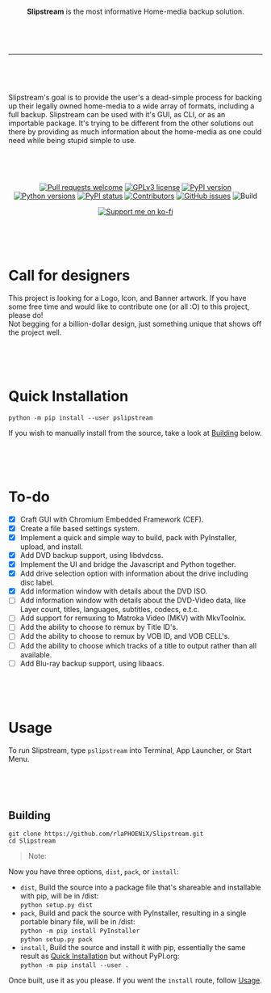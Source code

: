 <p>&nbsp;</p><p>&nbsp;</p>

<p align="center"><strong>Slipstream</strong> is the most informative Home-media backup solution.</p>

<p>&nbsp;</p><p>&nbsp;</p>

---

<p>&nbsp;</p><p>&nbsp;</p>

Slipstream's goal is to provide the user's a dead-simple process for backing up their legally owned home-media to a wide array of formats, including a full backup. Slipstream can be used with it's GUI, as CLI, or as an importable package. It's trying to be different from the other solutions out there by providing as much information about the home-media as one could need while being stupid simple to use.

<p>&nbsp;</p><p>&nbsp;</p>

<span align="center">

[![Pull requests welcome](https://img.shields.io/badge/PRs-welcome-brightgreen)](http://makeapullrequest.com)
[![GPLv3 license](https://img.shields.io/badge/license-GPLv3-blue)](https://github.com/rlaPHOENiX/Slipstream/blob/master/LICENSE)
[![PyPI version](https://img.shields.io/pypi/v/pslipstream)](https://pypi.python.org/pypi/pslipstream)
[![Python versions](https://img.shields.io/pypi/pyversions/pslipstream)](https://pypi.python.org/pypi/pslipstream)
[![PyPI status](https://img.shields.io/pypi/status/pslipstream)](https://pypi.python.org/pypi/pslipstream)
[![Contributors](https://img.shields.io/github/contributors/rlaPHOENiX/Slipstream)](https://github.com/rlaPHOENiX/Slipstream/graphs/contributors)
[![GitHub issues](https://img.shields.io/github/issues/rlaPHOENiX/Slipstream)](https://github.com/rlaPHOENiX/Slipstream/issues)
![Build](https://github.com/rlaPHOENiX/Slipstream/workflows/Build/badge.svg?branch=master)

[![Support me on ko-fi](https://www.ko-fi.com/img/githubbutton_sm.svg)](https://ko-fi.com/W7W01KX2G)

</span>

<p>&nbsp;</p><p>&nbsp;</p>

# Call for designers

This project is looking for a Logo, Icon, and Banner artwork. If you have some free time and would like to contribute one (or all :O) to this project, please do!  
Not begging for a billion-dollar design, just something unique that shows off the project well.

<p>&nbsp;</p><p>&nbsp;</p>

# Quick Installation

    python -m pip install --user pslipstream

If you wish to manually install from the source, take a look at [Building](#building) below.

<p>&nbsp;</p><p>&nbsp;</p>

# To-do

- [x] Craft GUI with Chromium Embedded Framework (CEF).
- [x] Create a file based settings system.
- [x] Implement a quick and simple way to build, pack with PyInstaller, upload, and install.
- [x] Add DVD backup support, using libdvdcss.
- [x] Implement the UI and bridge the Javascript and Python together.
- [x] Add drive selection option with information about the drive including disc label.
- [x] Add information window with details about the DVD ISO.
- [ ] Add information window with details about the DVD-Video data, like Layer count, titles, languages, subtitles, codecs, e.t.c.
- [ ] Add support for remuxing to Matroka Video (MKV) with MkvToolnix.
- [ ] Add the ability to choose to remux by Title ID's.
- [ ] Add the ability to choose to remux by VOB ID, and VOB CELL's.
- [ ] Add the ability to choose which tracks of a title to output rather than all available.
- [ ] Add Blu-ray backup support, using libaacs.

<p>&nbsp;</p><p>&nbsp;</p>

# Usage

To run Slipstream, type `pslipstream` into Terminal, App Launcher, or Start Menu.

<p>&nbsp;</p><p>&nbsp;</p>

## Building

    git clone https://github.com/rlaPHOENiX/Slipstream.git
    cd Slipstream

> Note:

Now you have three options, `dist`, `pack`, or `install`:

- `dist`, Build the source into a package file that's shareable and installable with pip, will be in /dist:  
  `python setup.py dist`
- `pack`, Build and pack the source with PyInstaller, resulting in a single portable binary file, will be in /dist:  
  `python -m pip install PyInstaller`  
  `python setup.py pack`
- `install`, Build the source and install it with pip, essentially the same result as [Quick Installation](#installation) but without PyPI.org:  
  `python -m pip install --user .`

Once built, use it as you please. If you went the `install` route, follow [Usage](#usage).
